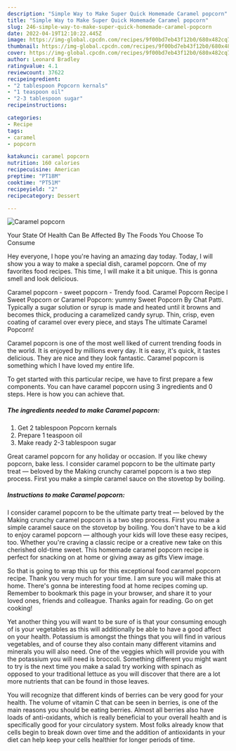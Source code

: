 ```yaml
---
description: "Simple Way to Make Super Quick Homemade Caramel popcorn"
title: "Simple Way to Make Super Quick Homemade Caramel popcorn"
slug: 246-simple-way-to-make-super-quick-homemade-caramel-popcorn
date: 2022-04-19T12:10:22.445Z
image: https://img-global.cpcdn.com/recipes/9f00bd7eb43f12b0/680x482cq70/caramel-popcorn-recipe-main-photo.jpg
thumbnail: https://img-global.cpcdn.com/recipes/9f00bd7eb43f12b0/680x482cq70/caramel-popcorn-recipe-main-photo.jpg
cover: https://img-global.cpcdn.com/recipes/9f00bd7eb43f12b0/680x482cq70/caramel-popcorn-recipe-main-photo.jpg
author: Leonard Bradley
ratingvalue: 4.1
reviewcount: 37622
recipeingredient:
- "2 tablespoon Popcorn kernals"
- "1 teaspoon oil"
- "2-3 tablespoon sugar"
recipeinstructions:

categories:
- Recipe
tags:
- caramel
- popcorn

katakunci: caramel popcorn 
nutrition: 160 calories
recipecuisine: American
preptime: "PT18M"
cooktime: "PT51M"
recipeyield: "2"
recipecategory: Dessert

---
```



![Caramel popcorn](https://img-global.cpcdn.com/recipes/9f00bd7eb43f12b0/680x482cq70/caramel-popcorn-recipe-main-photo.jpg)

Your State Of Health Can Be Affected By The Foods You Choose To Consume

Hey everyone, I hope you're having an amazing day today. Today, I will show you a way to make a special dish, caramel popcorn. One of my favorites food recipes. This time, I will make it a bit unique. This is gonna smell and look delicious.

Caramel popcorn - sweet popcorn - Trendy food. Caramel Popcorn Recipe l Sweet Popcorn or Caramel Popcorn: yummy Sweet Popcorn By Chat Patti. Typically a sugar solution or syrup is made and heated until it browns and becomes thick, producing a caramelized candy syrup. Thin, crisp, even coating of caramel over every piece, and stays The ultimate Caramel Popcorn!

Caramel popcorn is one of the most well liked of current trending foods in the world. It is enjoyed by millions every day. It is easy, it's quick, it tastes delicious. They are nice and they look fantastic. Caramel popcorn is something which I have loved my entire life.


To get started with this particular recipe, we have to first prepare a few components. You can have caramel popcorn using 3 ingredients and 0 steps. Here is how you can achieve that.

<!--inarticleads1-->

##### The ingredients needed to make Caramel popcorn:

1. Get 2 tablespoon Popcorn kernals
1. Prepare 1 teaspoon oil
1. Make ready 2-3 tablespoon sugar


Great caramel popcorn for any holiday or occasion. If you like chewy popcorn, bake less. I consider caramel popcorn to be the ultimate party treat — beloved by the Making crunchy caramel popcorn is a two step process. First you make a simple caramel sauce on the stovetop by boiling. 

<!--inarticleads2-->

##### Instructions to make Caramel popcorn:



I consider caramel popcorn to be the ultimate party treat — beloved by the Making crunchy caramel popcorn is a two step process. First you make a simple caramel sauce on the stovetop by boiling. You don&#39;t have to be a kid to enjoy caramel popcorn — although your kids will love these easy recipes, too. Whether you&#39;re craving a classic recipe or a creative new take on this cherished old-time sweet. This homemade caramel popcorn recipe is perfect for snacking on at home or giving away as gifts View image. 

So that is going to wrap this up for this exceptional food caramel popcorn recipe. Thank you very much for your time. I am sure you will make this at home. There's gonna be interesting food at home recipes coming up. Remember to bookmark this page in your browser, and share it to your loved ones, friends and colleague. Thanks again for reading. Go on get cooking!

Yet another thing you will want to be sure of is that your consuming enough of is your vegetables as this will additionally be able to have a good affect on your health. Potassium is amongst the things that you will find in various vegetables, and of course they also contain many different vitamins and minerals you will also need. One of the veggies which will provide you with the potassium you will need is broccoli. Something different you might want to try is the next time you make a salad try working with spinach as opposed to your traditional lettuce as you will discover that there are a lot more nutrients that can be found in those leaves.

You will recognize that different kinds of berries can be very good for your health. The volume of vitamin C that can be seen in berries, is one of the main reasons you should be eating berries. Almost all berries also have loads of anti-oxidants, which is really beneficial to your overall health and is specifically good for your circulatory system. Most folks already know that cells begin to break down over time and the addition of antioxidants in your diet can help keep your cells healthier for longer periods of time.
